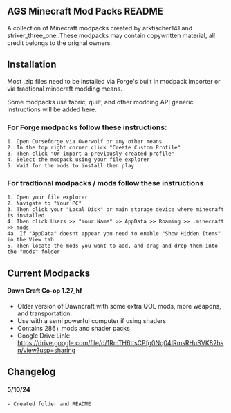 
## AGS Minecraft Mod Packs README

A collection of Minecraft modpacks created by arktischer141 and striker_three_one .These modpacks may contain copywritten material, all credit belongs to the orignal owners. 


## Installation

Most .zip files need to be installed via Forge's built in modpack importer or via tradtional minecraft modding means. 

Some modpacks use fabric, quilt, and other modding API generic instructions will be added here. 
    
### For Forge modpacks follow these instructions:
    1. Open Curseforge via Overwolf or any other means
    2. In the top right corner click "Create Custom Profile" 
    3. Then click "Or import a previously created profile"
    4. Select the modpack using your file explorer
    5. Wait for the mods to install then play
### For tradtional modpacks / mods follow these instructions
    1. Open your file explorer
    2. Navigate to "Your PC" 
    3. Then click your "Local Disk" or main storage device where minecraft is installed
    4. Then click Users >> "Your Name" >> AppData >> Roaming >> .minecraft >> mods
    4a. If "AppData" doesnt appear you need to enable "Show Hidden Items" in the View tab
    5. Then locate the mods you want to add, and drag and drop them into the "mods" folder

## Current Modpacks
#### Dawn Craft Co-op 1.27_hf
  - Older version of Dawncraft with some extra QOL mods, more weapons, and transportation.
   -  Use with a semi powerful computer if using shaders
- Contains 286+ mods and shader packs
- Google Drive Link: https://drive.google.com/file/d/1RmTH6ttsCPfg0Nq04IRmsRHuSVK82hsn/view?usp=sharing

## Changelog

#### 5/10/24 
    - Created folder and README
